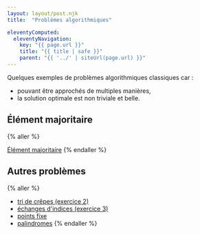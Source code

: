 ```yaml
---
layout: layout/post.njk 
title:  "Problèmes algorithmiques"

eleventyComputed:
  eleventyNavigation:
    key: "{{ page.url }}"
    title: "{{ title | safe }}"
    parent: "{{ '../' | siteUrl(page.url) }}"
---
```


Quelques exemples de problèmes algorithmiques classiques car :

- pouvant être approchés de multiples manières,
- la solution optimale est non triviale et belle.

## Élément majoritaire

{% aller %}

[Élément majoritaire](/enseignements/MPCI/programmation-algorithmes/annales/2023-2024/ds-1/ds1_2023_2024.pdf)
{% endaller %}

## Autres problèmes

{% aller %}

- [tri de crêpes (exercice 2)](/enseignements/MPCI/programmation-algorithmes/annales/2021-2022/ds_1_2021_2022.pdf)
- [échanges d'indices (exercice 3)](/enseignements/MPCI/programmation-algorithmes/annales/2021-2022/ds_1_2021_2022.pdf)
- [points fixe](/enseignements/MPCI/programmation-algorithmes/annales/2024-2025/dm-doublons/)
- [palindromes](/enseignements/MPCI/programmation-algorithmes/annales/2023-2024/palindromes/)
{% endaller %}
